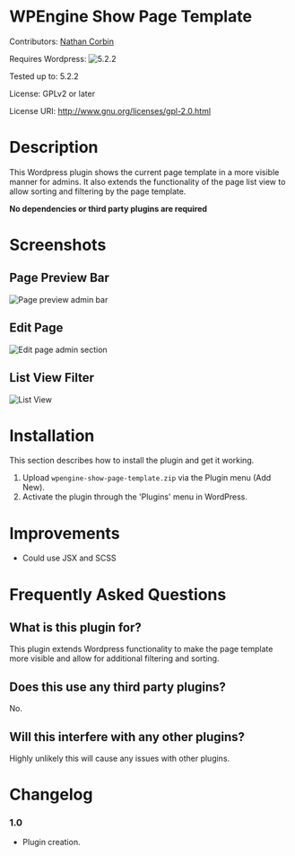 WPEngine Show Page Template
============

Contributors: [Nathan Corbin](http://nathanonline.us)

Requires Wordpress: ![5.2.2](https://wordpress.org/download)

Tested up to: 5.2.2

License: GPLv2 or later

License URI: http://www.gnu.org/licenses/gpl-2.0.html

Description
============

This Wordpress plugin shows the current page template in a more visible manner for admins. It also extends the functionality of the page list view to allow sorting and filtering by the page template.

**No dependencies or third party plugins are required**

Screenshots
============

Page Preview Bar
------------
![Page preview admin bar](https://puu.sh/DQt49/1c9e6e22dd.png)

Edit Page
------------
![Edit page admin section](https://puu.sh/DQt4G/d65de3355e.png)

List View Filter
------------
![List View](https://puu.sh/DQt5G/d4690abdc9.png)


Installation
============

This section describes how to install the plugin and get it working.

1. Upload `wpengine-show-page-template.zip` via the Plugin menu (Add New).
2. Activate the plugin through the 'Plugins' menu in WordPress.


Improvements
============

- Could use JSX and SCSS


Frequently Asked Questions
============

What is this plugin for?
------------

This plugin extends Wordpress functionality to make the page template more visible and allow for additional filtering and sorting.

Does this use any third party plugins?
------------

No.

Will this interfere with any other plugins?
------------

Highly unlikely this will cause any issues with other plugins.

Changelog
============

### 1.0
* Plugin creation.

